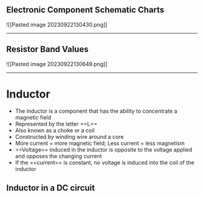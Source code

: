 


## Electronic Component Schematic Charts

![[Pasted image 20230922130430.png]]

---
## Resistor Band Values

![[Pasted image 20230922130649.png]]

---

# Inductor
- The inductor is a component that has the ability to concentrate a magnetic field
- Represented by the letter ==L==
- Also known as a choke or a coil
- Constructed by winding wire around a core
- More current = more magnetic field; Less current = less magnetism
- ==Voltage== induced in the inductor is opposite to the voltage applied and opposes the changing current
- If the ==current== is constant, no voltage is induced into the coil of the inductor

## Inductor in a DC circuit

